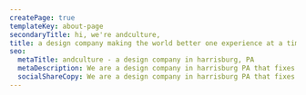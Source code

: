 ```yaml
---
createPage: true
templateKey: about-page
secondaryTitle: hi, we're andculture,
title: a design company making the world better one experience at a time.
seo:
  metaTitle: andculture - a design company in harrisburg, PA
  metaDescription: We are a design company in harrisburg PA that fixes broken realities through cutting edge design, strategy, and engineering solutions.
  socialShareCopy: We are a design company in harrisburg PA that fixes broken realities through cutting edge design, strategy, and engineering solutions.
---
```

